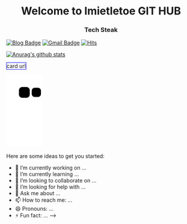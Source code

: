 <h1 align="center">Welcome to lmietletoe GIT HUB</h1>

<h3 align="center">Tech Steak</h3>
 
[![Blog Badge](http://img.shields.io/badge/-Blog-black?style=flat-square&link=https://lmietletoe.tistory.com)](https://lmietletoe.tistory.com) <!-- blog link  -->
[![Gmail Badge](https://img.shields.io/badge/-Gmail-d14836?style=flat-square&logo=Gmail&logoColor=white&link=mailto:imdlqudgml@gmail.com)](mailto:imdlqudgml@gmail.com)
[![Hits](https://hits.seeyoufarm.com/api/count/incr/badge.svg?url=https%3A%2F%2Fgithub.com%2FLmistletoe&count_bg=%2379C83D&title_bg=%23555555&icon=&icon_color=%23E7E7E7&title=views&edge_flat=false)](https://github.com/Lmistletoe)
 
<!-- Github status  -->
[![Anurag's github stats](https://github-readme-stats.vercel.app/api?username=Lmistletoe&show_icons=true&theme=merko)](https://github.com/anuraghazra/github-readme-stats)

<a src="https://github.com/anuraghazra/github-readme-stats" style="border: solid 1px blue">card url</a>

<!-- ice image  -->
<!-- <img src="https://windowsforum.kr/files/attach/images/2966154/285/612/002/5046c4fa8f56d11e79373156c97cffe7.jpg"/> -->

<!-- ### Hi there 👋
**Lmistletoe/Lmistletoe** is a ✨ _special_ ✨ repository because its `README.md` (this file) appears on your GitHub profile.

<!-- 꿈틀이 -->
![snake gif](https://github.com/Lmistletoe/Lmistletoe/blob/output/github-contribution-grid-snake.svg)

Here are some ideas to get you started:

- 🔭 I’m currently working on ...
- 🌱 I’m currently learning ...
- 👯 I’m looking to collaborate on ...
- 🤔 I’m looking for help with ...
- 💬 Ask me about ...
- 📫 How to reach me: ...
- 😄 Pronouns: ...
- ⚡ Fun fact: ...
 -->


